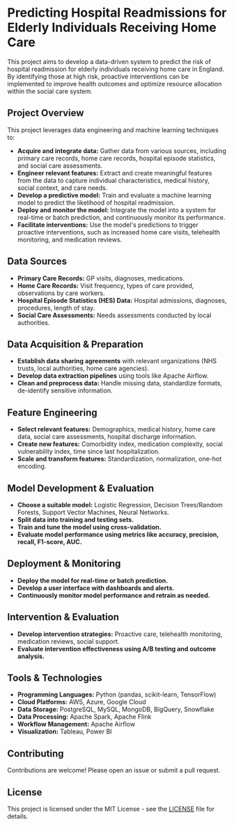 # Predicting Hospital Readmissions for Elderly Individuals Receiving Home Care

This project aims to develop a data-driven system to predict the risk of hospital readmission for elderly individuals receiving home care in England. By identifying those at high risk, proactive interventions can be implemented to improve health outcomes and optimize resource allocation within the social care system.

## Project Overview

This project leverages data engineering and machine learning techniques to:

* **Acquire and integrate data:** Gather data from various sources, including primary care records, home care records, hospital episode statistics, and social care assessments.
* **Engineer relevant features:**  Extract and create meaningful features from the data to capture individual characteristics, medical history, social context, and care needs.
* **Develop a predictive model:** Train and evaluate a machine learning model to predict the likelihood of hospital readmission.
* **Deploy and monitor the model:**  Integrate the model into a system for real-time or batch prediction, and continuously monitor its performance.
* **Facilitate interventions:**  Use the model's predictions to trigger proactive interventions, such as increased home care visits, telehealth monitoring, and medication reviews.

## Data Sources

* **Primary Care Records:** GP visits, diagnoses, medications.
* **Home Care Records:** Visit frequency, types of care provided, observations by care workers.
* **Hospital Episode Statistics (HES) Data:** Hospital admissions, diagnoses, procedures, length of stay.
* **Social Care Assessments:** Needs assessments conducted by local authorities.

## Data Acquisition & Preparation

* **Establish data sharing agreements** with relevant organizations (NHS trusts, local authorities, home care agencies).
* **Develop data extraction pipelines** using tools like Apache Airflow.
* **Clean and preprocess data:** Handle missing data, standardize formats, de-identify sensitive information.

## Feature Engineering

* **Select relevant features:** Demographics, medical history, home care data, social care assessments, hospital discharge information.
* **Create new features:** Comorbidity index, medication complexity, social vulnerability index, time since last hospitalization.
* **Scale and transform features:** Standardization, normalization, one-hot encoding.

## Model Development & Evaluation

* **Choose a suitable model:** Logistic Regression, Decision Trees/Random Forests, Support Vector Machines, Neural Networks.
* **Split data into training and testing sets.**
* **Train and tune the model using cross-validation.**
* **Evaluate model performance using metrics like accuracy, precision, recall, F1-score, AUC.**

## Deployment & Monitoring

* **Deploy the model for real-time or batch prediction.**
* **Develop a user interface with dashboards and alerts.**
* **Continuously monitor model performance and retrain as needed.**

## Intervention & Evaluation

* **Develop intervention strategies:** Proactive care, telehealth monitoring, medication reviews, social support.
* **Evaluate intervention effectiveness using A/B testing and outcome analysis.**

## Tools & Technologies

* **Programming Languages:** Python (pandas, scikit-learn, TensorFlow)
* **Cloud Platforms:** AWS, Azure, Google Cloud
* **Data Storage:** PostgreSQL, MySQL, MongoDB, BigQuery, Snowflake
* **Data Processing:** Apache Spark, Apache Flink
* **Workflow Management:** Apache Airflow
* **Visualization:** Tableau, Power BI

## Contributing

Contributions are welcome! Please open an issue or submit a pull request.

## License

This project is licensed under the MIT License - see the [LICENSE](LICENSE) file for details.
